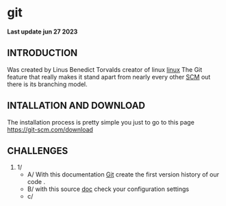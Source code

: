 # git
**Last update jun 27 2023**
## INTRODUCTION
  Was created by Linus Benedict Torvalds creator of linux <a href="https://en.wikipedia.org/wiki/History_of_Linux">linux</a>
  The Git feature that really makes it stand apart from nearly every other <a href="https://es.wikipedia.org/wiki/SCM">SCM</a> out there is its branching model.

## INTALLATION AND DOWNLOAD
  The installation process is pretty simple you just to go to this page <a href="https://git-scm.com/download">https://git-scm.com/download</a>

## CHALLENGES
  1. 1/
     - A/  With this documentation <a href="https://git-scm.com/docs/git-init">Git</a> create the first version history of our code .
     - B/  with this source <a href="https://git-scm.com/book/en/v2/Getting-Started-First-Time-Git-Setup">doc</a> check your configuration settings
     - c/


